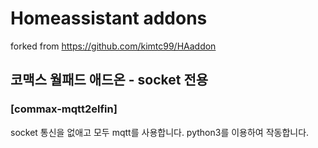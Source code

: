 Homeassistant addons
====================
forked from https://github.com/kimtc99/HAaddon

## 코맥스 월패드 애드온 - socket 전용
### [commax-mqtt2elfin]
socket 통신을 없애고 모두 mqtt를 사용합니다. python3를 이용하여 작동합니다.
